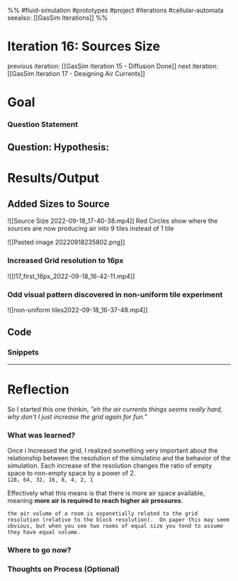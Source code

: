  %%
#fluid-simulation #prototypes #project #iterations #cellular-automata 
seealso: [[GasSim Iterations]]
%%
# Iteration 16: Sources Size
previous iteration:  [[GasSim Iteration 15 - Diffusion Done]]
next iteration: [[GasSim Iteration 17 - Designing Air Currents]]

# Goal 

### Question Statement
Question: 
Hypothesis: 
---
# Results/Output

## Added Sizes to Source
![[Source Size 2022-09-18_17-40-38.mp4]]
Red Circles show where the sources are now producing air into 9 tiles instead of 1 tile

![[Pasted image 20220918235802.png]]
### Increased Grid resolution to 16px
![[I17_first_16px_2022-09-18_16-42-11.mp4]]

### Odd visual pattern discovered in non-uniform tile experiment
![[non-uniform tiles2022-09-18_16-37-48.mp4]]

## Code


### Snippets



---

# Reflection
So I started this one thinkin, *"eh the air currents things seems really hard, why don't I just increase the grid again for fun."* 

### What was learned?
Once i Increased the grid, I realized something very important about the relationship between the resolution of the simulatino and the behavior of the simulation.   Each increase of the resolution changes the ratio of empty space to non-empty space by a power of 2.  
`128, 64, 32, 16, 8, 4, 2, 1`

 Effectively what this means is that there is more air space available, meaning **more air is required to reach higher air pressures**.

```ad-important
the air volume of a room is exponetially related to the grid resolution (relative to the block resolution).  On paper this may seem obvious, but when you see two rooms of equal size you tend to assume they have equal volume.

```



### Where to go now?

### Thoughts on Process (Optional)
